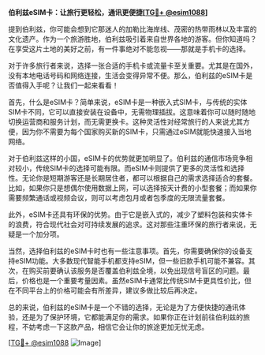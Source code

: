**伯利兹eSIM卡：让旅行更轻松，通讯更便捷[[TG💪+ @esim1088](https://t.me/s/esim1088)]**

提到伯利兹，你可能会想到它那迷人的加勒比海岸线、茂密的热带雨林以及丰富的文化遗产。作为一个旅游胜地，伯利兹吸引着来自世界各地的游客。但你知道吗？在享受这片土地的美好之前，有一件事绝对不能忽视——那就是手机卡的选择。

对于许多旅行者来说，选择一张合适的手机卡或流量卡至关重要。尤其是在国外，没有本地电话号码和网络连接，生活会变得异常不便。那么，伯利兹的eSIM卡是否值得入手呢？让我们一起来看看！

首先，什么是eSIM卡？简单来说，eSIM卡是一种嵌入式SIM卡，与传统的实体SIM卡不同，它可以直接安装在设备中，无需物理插拔。这意味着你可以随时随地切换运营商和服务计划，而无需更换卡。这种灵活性对经常旅行的人来说尤其方便，因为你不需要为每个国家购买新的SIM卡，只需通过eSIM就能快速接入当地网络。

对于伯利兹这样的小国，eSIM卡的优势就更加明显了。伯利兹的通信市场竞争相对较小，传统SIM卡的选择可能有限。而eSIM卡则提供了更多的灵活性和选择性。无论你是短期游客还是长期居住者，都可以根据自己的需求选择适合的套餐。比如，如果你只是想偶尔使用数据上网，可以选择按天计费的小型套餐；而如果你需要频繁通话或视频会议，则可以考虑包月或者包季度的无限流量套餐。

此外，eSIM卡还具有环保的优势。由于它是嵌入式的，减少了塑料包装和实体卡的浪费，符合现代社会对可持续发展的追求。这对那些注重环保的旅行者来说，无疑是一个加分项。

当然，选择伯利兹的eSIM卡时也有一些注意事项。首先，你需要确保你的设备支持eSIM功能。大多数现代智能手机都支持eSIM，但一些旧款手机可能不兼容。其次，在购买前要确认该服务是否覆盖伯利兹全境，以免出现信号盲区的问题。最后，价格也是一个重要考量因素。虽然eSIM卡通常比传统SIM卡更具性价比，但在不同平台上的价格可能会有所差异，建议多做比较后再决定。

总的来说，伯利兹的eSIM卡是一个不错的选择，无论是为了方便快捷的通讯体验，还是为了保护环境，它都能满足你的需求。如果你正在计划前往伯利兹的旅程，不妨考虑一下这款产品，相信它会让你的旅途更加无忧无虑。

[[TG💪+ @esim1088](https://t.me/s/esim1088) ![Image](https://i.postimg.cc/4NQfJmqS/Snipaste-2025-05-13-00-14-12.png)]